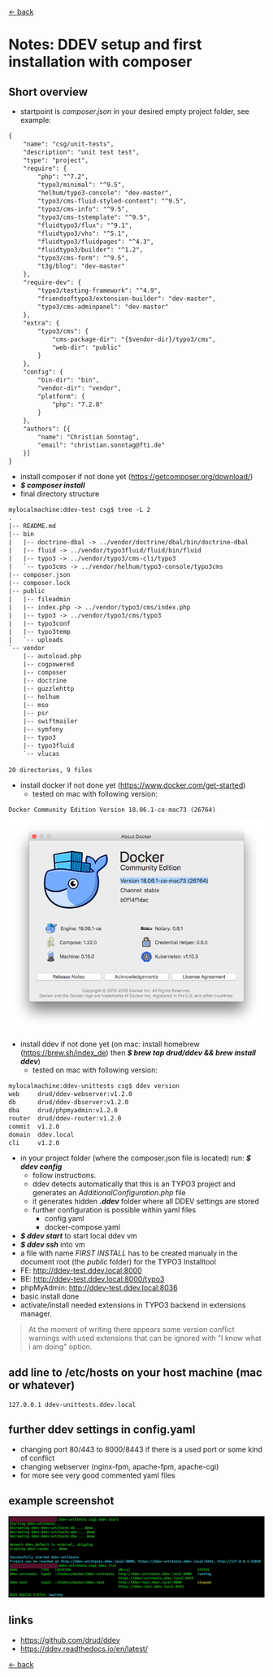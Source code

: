 [<- back](../Readme.md)
# Notes: DDEV setup and first installation with composer

## Short overview
* startpoint is *composer.json* in your desired empty project folder, see example:

```
{
    "name": "csg/unit-tests",
    "description": "unit test test",
    "type": "project",
    "require": {
        "php": "^7.2",
        "typo3/minimal": "^9.5",
        "helhum/typo3-console": "dev-master",
        "typo3/cms-fluid-styled-content": "^9.5",
        "typo3/cms-info": "^9.5",
        "typo3/cms-tstemplate": "^9.5",
        "fluidtypo3/flux": "^9.1",
        "fluidtypo3/vhs": "^5.1",
        "fluidtypo3/fluidpages": "^4.3",
        "fluidtypo3/builder": "^1.2",
        "typo3/cms-form": "^9.5",
        "t3g/blog": "dev-master"
    },
    "require-dev": {
        "typo3/testing-framework": "^4.9",
        "friendsoftypo3/extension-builder": "dev-master",
        "typo3/cms-adminpanel": "dev-master"
    },
    "extra": {
        "typo3/cms": {
            "cms-package-dir": "{$vendor-dir}/typo3/cms",
            "web-dir": "public"
        }
    },
    "config": {
        "bin-dir": "bin",
        "vendor-dir": "vendor",
        "platform": {
            "php": "7.2.8"
        }
    },
    "authors": [{
        "name": "Christian Sonntag",
        "email": "christian.sonntag@fti.de"
    }]
}
```

* install composer if not done yet (https://getcomposer.org/download/)
* **_$ composer install_**
* final directory structure

```
mylocalmachine:ddev-test csg$ tree -L 2
.
|-- README.md
|-- bin
|   |-- doctrine-dbal -> ../vendor/doctrine/dbal/bin/doctrine-dbal
|   |-- fluid -> ../vendor/typo3fluid/fluid/bin/fluid
|   |-- typo3 -> ../vendor/typo3/cms-cli/typo3
|   `-- typo3cms -> ../vendor/helhum/typo3-console/typo3cms
|-- composer.json
|-- composer.lock
|-- public
|   |-- fileadmin
|   |-- index.php -> ../vendor/typo3/cms/index.php
|   |-- typo3 -> ../vendor/typo3/cms/typo3
|   |-- typo3conf
|   |-- typo3temp
|   `-- uploads
`-- vendor
    |-- autoload.php
    |-- cogpowered
    |-- composer
    |-- doctrine
    |-- guzzlehttp
    |-- helhum
    |-- mso
    |-- psr
    |-- swiftmailer
    |-- symfony
    |-- typo3
    |-- typo3fluid
    `-- vlucas

20 directories, 9 files
```

* install docker if not done yet (https://www.docker.com/get-started)
  * tested on mac with following version: 
```
Docker Community Edition Version 18.06.1-ce-mac73 (26764)
```
![docker version](images/docker-version.png "docker version")

* install ddev if not done yet (on mac: install homebrew (https://brew.sh/index_de) then **_$ brew tap drud/ddev && brew install ddev_**)
  * tested on mac with following version:
```
mylocalmachine:ddev-unittests csg$ ddev version
web   	drud/ddev-webserver:v1.2.0
db    	drud/ddev-dbserver:v1.2.0 
dba   	drud/phpmyadmin:v1.2.0    
router	drud/ddev-router:v1.2.0   
commit	v1.2.0                    
domain	ddev.local                
cli   	v1.2.0
```

* in your project folder (where the composer.json file is located) run: **_$ ddev config_**
  * follow instructions.
  * ddev detects automatically that this is an TYPO3 project and generates an _AdditionalConfiguration.php_ file
  * it generates hidden **_.ddev_** folder where all DDEV settings are stored
  * further configuration is possible within yaml files
    * config.yaml
    * docker-compose.yaml
* **_$ ddev start_** to start local ddev vm
* **_$ ddev ssh_** into vm
* a file with name _FIRST INSTALL_ has to be created manualy in the document root (the _public_ folder) for the TYPO3 Installtool
* FE: http://ddev-test.ddev.local:8000
* BE: http://ddev-test.ddev.local:8000/typo3
* phpMyAdmin: http://ddev-test.ddev.local:8036
* basic install done
* activate/install needed extensions in TYPO3 backend in extensions manager. 

> At the moment of writing there appears some version conflict warnings with used extensions that can be ignored with "I know what i am doing" option.

## add line to /etc/hosts on your host machine (mac or whatever)

```
127.0.0.1 ddev-unittests.ddev.local
```

## further ddev settings in config.yaml

* changing port 80/443 to 8000/8443 if there is a used port or some kind of conflict
* changing webserver (nginx-fpm, apache-fpm, apache-cgi)
* for more see very good commented yaml files

## example screenshot

![ddev console example](images/ddev-console.png "ddev console screenshot")

## links
* https://github.com/drud/ddev
* https://ddev.readthedocs.io/en/latest/

[<- back](../Readme.md)